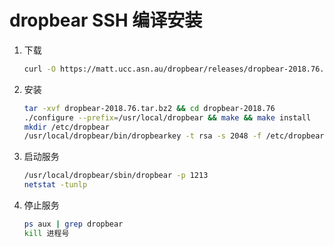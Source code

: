 # dropbear SSH 编译安装

1. 下载

   ```bash
   curl -O https://matt.ucc.asn.au/dropbear/releases/dropbear-2018.76.tar.bz2
   ```

2. 安装

   ```bash
   tar -xvf dropbear-2018.76.tar.bz2 && cd dropbear-2018.76
   ./configure --prefix=/usr/local/dropbear && make && make install
   mkdir /etc/dropbear
   /usr/local/dropbear/bin/dropbearkey -t rsa -s 2048 -f /etc/dropbear/dropbear_rsa_host_key
   ```

3. 启动服务

   ```bash
   /usr/local/dropbear/sbin/dropbear -p 1213
   netstat -tunlp
   ```

4. 停止服务

   ```bash
   ps aux | grep dropbear
   kill 进程号
   ```
